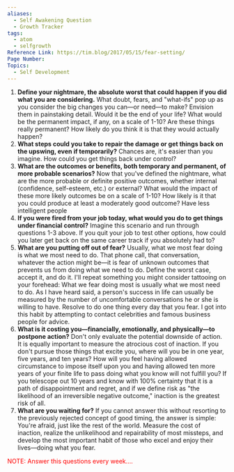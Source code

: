 ```yaml
---
aliases:
  - Self Awakening Question
  - Growth Tracker
tags:
  - atom
  - selfgrowth
Reference Link: https://tim.blog/2017/05/15/fear-setting/
Page Number:
Topics:
  - Self Development
---
```

1.  **Define your nightmare, the absolute worst that could happen if you did what you are considering.** What doubt, fears, and "what-ifs" pop up as you consider the big changes you can—or need—to make? Envision them in painstaking detail. Would it be the end of your life? What would be the permanent impact, if any, on a scale of 1-10? Are these things really permanent? How likely do you think it is that they would actually happen?
2.  **What steps could you take to repair the damage or get things back on the upswing, even if temporarily?** Chances are, it's easier than you imagine. How could you get things back under control?
3.  **What are the outcomes or benefits, both temporary and permanent, of more probable scenarios?** Now that you've defined the nightmare, what are the more probable or definite positive outcomes, whether internal (confidence, self-esteem, etc.) or external? What would the impact of these more likely outcomes be on a scale of 1-10? How likely is it that you could produce at least a moderately good outcome? Have less intelligent people
4.  **If you were fired from your job today, what would you do to get things under financial control?** Imagine this scenario and run through questions 1-3 above. If you quit your job to test other options, how could you later get back on the same career track if you absolutely had to?
5. **What are you putting off out of fear?** Usually, what we most fear doing is what we most need to do. That phone call, that conversation, whatever the action might be—it is fear of unknown outcomes that prevents us from doing what we need to do. Define the worst case, accept it, and do it. I'll repeat something you might consider tattooing on your forehead: What we fear doing most is usually what we most need to do. As I have heard said, a person's success in life can usually be measured by the number of uncomfortable conversations he or she is willing to have. Resolve to do one thing every day that you fear. I got into this habit by attempting to contact celebrities and famous business people for advice.
6. **What is it costing you—financially, emotionally, and physically—to postpone action?** Don't only evaluate the potential downside of action. It is equally important to measure the atrocious cost of inaction. If you don't pursue those things that excite you, where will you be in one year, five years, and ten years? How will you feel having allowed circumstance to impose itself upon you and having allowed ten more years of your finite life to pass doing what you know will not fulfill you? If you telescope out 10 years and know with 100% certainty that it is a path of disappointment and regret, and if we define risk as "the likelihood of an irreversible negative outcome," inaction is the greatest risk of all.
7. **What are you waiting for?** If you cannot answer this without resorting to the previously rejected concept of good timing, the answer is simple: You're afraid, just like the rest of the world. Measure the cost of inaction, realize the unlikelihood and repairability of most missteps, and develop the most important habit of those who excel and enjoy their lives—doing what you fear.

<font color="#ff0000">NOTE: Answer this questions every week....</font>
 